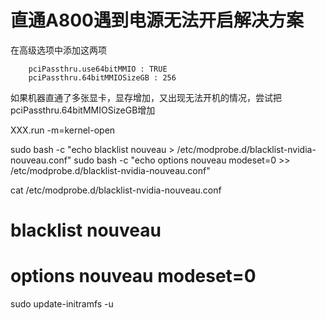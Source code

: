 # 直通A800遇到电源无法开启解决方案

在高级选项中添加这两项

        pciPassthru.use64bitMMIO : TRUE
        pciPassthru.64bitMMIOSizeGB : 256

如果机器直通了多张显卡，显存增加，又出现无法开机的情况，尝试把pciPassthru.64bitMMIOSizeGB增加

XXX.run -m=kernel-open

sudo bash -c "echo blacklist nouveau > /etc/modprobe.d/blacklist-nvidia-nouveau.conf"
sudo bash -c "echo options nouveau modeset=0 >> /etc/modprobe.d/blacklist-nvidia-nouveau.conf"

cat /etc/modprobe.d/blacklist-nvidia-nouveau.conf

# blacklist nouveau
# options nouveau modeset=0

sudo update-initramfs -u


